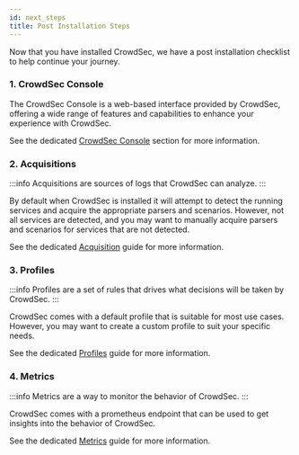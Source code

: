 ```yaml
---
id: next_steps
title: Post Installation Steps
---
```


Now that you have installed CrowdSec, we have a post installation checklist to help continue your journey.

### 1. CrowdSec Console

The CrowdSec Console is a web-based interface provided by CrowdSec, offering a wide range of features and capabilities to enhance your experience with CrowdSec.

See the dedicated [CrowdSec Console](https://docs.crowdsec.net/docs/next/console/intro) section for more information.

### 2. Acquisitions

:::info
Acquisitions are sources of logs that CrowdSec can analyze.
:::

By default when CrowdSec is installed it will attempt to detect the running services and acquire the appropriate parsers and scenarios. However, not all services are detected, and you may want to manually acquire parsers and scenarios for services that are not detected.

See the dedicated [Acquisition](/getting_started/post_installation/acquisition.mdx) guide for more information.

### 3. Profiles

:::info
Profiles are a set of rules that drives what decisions will be taken by CrowdSec.
:::

CrowdSec comes with a default profile that is suitable for most use cases. However, you may want to create a custom profile to suit your specific needs.

See the dedicated [Profiles](/getting_started/post_installation/profiles.md) guide for more information.

### 4. Metrics

:::info
Metrics are a way to monitor the behavior of CrowdSec.
:::

CrowdSec comes with a prometheus endpoint that can be used to get insights into the behavior of CrowdSec.

See the dedicated [Metrics](/getting_started/post_installation/metrics.md) guide for more information.